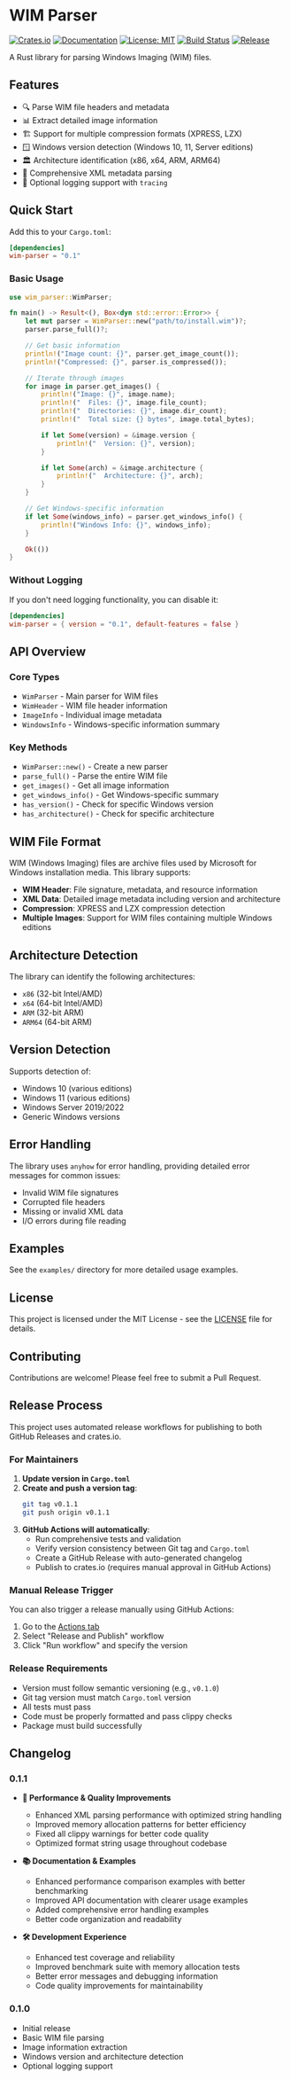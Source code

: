 # WIM Parser

[![Crates.io](https://img.shields.io/crates/v/wim-parser.svg)](https://crates.io/crates/wim-parser)
[![Documentation](https://docs.rs/wim-parser/badge.svg)](https://docs.rs/wim-parser)
[![License: MIT](https://img.shields.io/badge/License-MIT-yellow.svg)](https://opensource.org/licenses/MIT)
[![Build Status](https://github.com/junjiangao/wim-parser/workflows/Build/badge.svg)](https://github.com/junjiangao/wim-parser/actions)
[![Release](https://github.com/junjiangao/wim-parser/workflows/Release%20and%20Publish/badge.svg)](https://github.com/junjiangao/wim-parser/actions)

A Rust library for parsing Windows Imaging (WIM) files.

## Features

- 🔍 Parse WIM file headers and metadata
- 📊 Extract detailed image information
- 🏗️ Support for multiple compression formats (XPRESS, LZX)
- 🪟 Windows version detection (Windows 10, 11, Server editions)
- 🏛️ Architecture identification (x86, x64, ARM, ARM64)
- 📝 Comprehensive XML metadata parsing
- 🔧 Optional logging support with `tracing`

## Quick Start

Add this to your `Cargo.toml`:

```toml
[dependencies]
wim-parser = "0.1"
```

### Basic Usage

```rust
use wim_parser::WimParser;

fn main() -> Result<(), Box<dyn std::error::Error>> {
    let mut parser = WimParser::new("path/to/install.wim")?;
    parser.parse_full()?;

    // Get basic information
    println!("Image count: {}", parser.get_image_count());
    println!("Compressed: {}", parser.is_compressed());

    // Iterate through images
    for image in parser.get_images() {
        println!("Image: {}", image.name);
        println!("  Files: {}", image.file_count);
        println!("  Directories: {}", image.dir_count);
        println!("  Total size: {} bytes", image.total_bytes);

        if let Some(version) = &image.version {
            println!("  Version: {}", version);
        }

        if let Some(arch) = &image.architecture {
            println!("  Architecture: {}", arch);
        }
    }

    // Get Windows-specific information
    if let Some(windows_info) = parser.get_windows_info() {
        println!("Windows Info: {}", windows_info);
    }

    Ok(())
}
```

### Without Logging

If you don't need logging functionality, you can disable it:

```toml
[dependencies]
wim-parser = { version = "0.1", default-features = false }
```

## API Overview

### Core Types

- `WimParser` - Main parser for WIM files
- `WimHeader` - WIM file header information
- `ImageInfo` - Individual image metadata
- `WindowsInfo` - Windows-specific information summary

### Key Methods

- `WimParser::new()` - Create a new parser
- `parse_full()` - Parse the entire WIM file
- `get_images()` - Get all image information
- `get_windows_info()` - Get Windows-specific summary
- `has_version()` - Check for specific Windows version
- `has_architecture()` - Check for specific architecture

## WIM File Format

WIM (Windows Imaging) files are archive files used by Microsoft for Windows installation media. This library supports:

- **WIM Header**: File signature, metadata, and resource information
- **XML Data**: Detailed image metadata including version and architecture
- **Compression**: XPRESS and LZX compression detection
- **Multiple Images**: Support for WIM files containing multiple Windows editions

## Architecture Detection

The library can identify the following architectures:

- `x86` (32-bit Intel/AMD)
- `x64` (64-bit Intel/AMD)
- `ARM` (32-bit ARM)
- `ARM64` (64-bit ARM)

## Version Detection

Supports detection of:

- Windows 10 (various editions)
- Windows 11 (various editions)
- Windows Server 2019/2022
- Generic Windows versions

## Error Handling

The library uses `anyhow` for error handling, providing detailed error messages for common issues:

- Invalid WIM file signatures
- Corrupted file headers
- Missing or invalid XML data
- I/O errors during file reading

## Examples

See the `examples/` directory for more detailed usage examples.

## License

This project is licensed under the MIT License - see the [LICENSE](LICENSE) file for details.

## Contributing

Contributions are welcome! Please feel free to submit a Pull Request.

## Release Process

This project uses automated release workflows for publishing to both GitHub Releases and crates.io.

### For Maintainers

1. **Update version in `Cargo.toml`**
2. **Create and push a version tag**:
   ```bash
   git tag v0.1.1
   git push origin v0.1.1
   ```
3. **GitHub Actions will automatically**:
   - Run comprehensive tests and validation
   - Verify version consistency between Git tag and `Cargo.toml`
   - Create a GitHub Release with auto-generated changelog
   - Publish to crates.io (requires manual approval in GitHub Actions)

### Manual Release Trigger

You can also trigger a release manually using GitHub Actions:
1. Go to the [Actions tab](https://github.com/junjiangao/wim-parser/actions)
2. Select "Release and Publish" workflow
3. Click "Run workflow" and specify the version

### Release Requirements

- Version must follow semantic versioning (e.g., `v0.1.0`)
- Git tag version must match `Cargo.toml` version
- All tests must pass
- Code must be properly formatted and pass clippy checks
- Package must build successfully

## Changelog

### 0.1.1

- **🔧 Performance & Quality Improvements**
  - Enhanced XML parsing performance with optimized string handling
  - Improved memory allocation patterns for better efficiency
  - Fixed all clippy warnings for better code quality
  - Optimized format string usage throughout codebase

- **📚 Documentation & Examples**
  - Enhanced performance comparison examples with better benchmarking
  - Improved API documentation with clearer usage examples
  - Added comprehensive error handling examples
  - Better code organization and readability

- **🛠️ Development Experience**
  - Enhanced test coverage and reliability
  - Improved benchmark suite with memory allocation tests
  - Better error messages and debugging information
  - Code quality improvements for maintainability

### 0.1.0

- Initial release
- Basic WIM file parsing
- Image information extraction
- Windows version and architecture detection
- Optional logging support